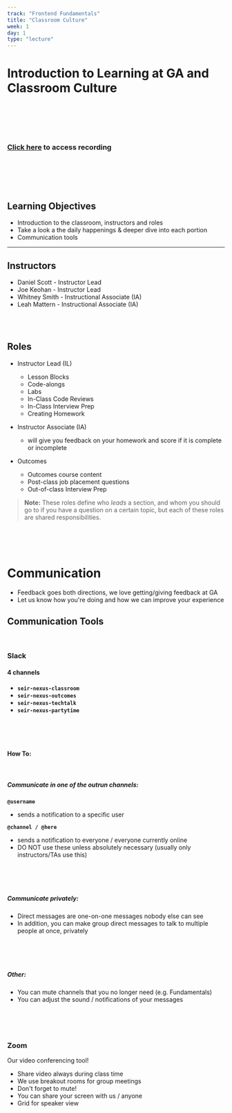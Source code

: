 ```yaml
---
track: "Frontend Fundamentals"
title: "Classroom Culture"
week: 1
day: 1
type: "lecture"
---
```



# Introduction to Learning at GA and Classroom Culture

<br>
<br>
<br>
<br>

### [Click here](https://generalassembly.zoom.us/rec/share/Z7DQYutCZL2lItBHq6cfpPWKTGp5wpPDOv0qbvK_pGz-gQXfGvgfoMPhP-D67MCs.1OmDzeAQxZU0pL7m?startTime=1600211751000) to access recording

<br>
<br>
<br>
<br>



## Learning Objectives

- Introduction to the classroom, instructors and roles
- Take a look a the daily happenings & deeper dive into each portion
- Communication tools

<hr>

## Instructors

- Daniel Scott - Instructor Lead
- Joe Keohan - Instructor Lead
- Whitney Smith - Instructional Associate (IA)
- Leah Mattern - Instructional Associate (IA)


<br>
<br>



## Roles

- Instructor Lead (IL)
  - Lesson Blocks
  - Code-alongs
  - Labs
  - In-Class Code Reviews
  - In-Class Interview Prep
  - Creating Homework

- Instructor Associate (IA)
  - will give you feedback on your homework and score if it is complete or incomplete

- Outcomes
  - Outcomes course content
  - Post-class job placement questions
  - Out-of-class Interview Prep

>**Note:** These roles define who *leads* a section, and whom you should go to if you have a question on a certain topic, but each of these roles are shared responsibilities.

<br>
<br>
<br>


# Communication
- Feedback goes both directions, we love getting/giving feedback at GA
- Let us know how you're doing and how we can improve your experience

## Communication Tools

<br>


### Slack

#### 4 channels

- **`seir-nexus-classroom`**
- **`seir-nexus-outcomes`**
- **`seir-nexus-techtalk`**
- **`seir-nexus-partytime`**

<br>
<br>
<br>



#### How To:

<br>



##### Communicate in one of the outrun channels:

**`@username`**
  - sends a notification to a specific user

**`@channel / @here`**
  - sends a notification to everyone / everyone currently online
  - DO NOT use these unless absolutely necessary (usually only instructors/TAs use this)


<br>
<br>
<br>


##### Communicate privately:

- Direct messages are one-on-one messages nobody else can see
- In addition, you can make group direct messages to talk to multiple people at once, privately

<br>
<br>
<br>



##### Other:

- You can mute channels that you no longer need (e.g. Fundamentals)
- You can adjust the sound / notifications of your messages


<br>
<br>
<br>



### Zoom

Our video conferencing tool!

- Share video always during class time
- We use breakout rooms for group meetings
- Don't forget to mute!
- You can share your screen with us / anyone
- Grid for speaker view
